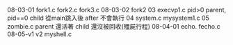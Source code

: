 08-03-01 fork1.c fork2.c fork3.c
08-03-02 fork2
03 execvp1.c  pid>0 parent, pid==0 child 從main跳入後 after 不會執行
04 system.c mysystem1.c 
05 zombie.c parent 還活著 child 還沒被回收(殭屍行程)
08-04-01 echo. fecho.c
08-05-v1 v2 myshell.c